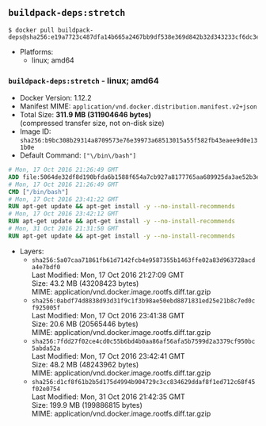 ## `buildpack-deps:stretch`

```console
$ docker pull buildpack-deps@sha256:e19a7723c487dfa14b665a2467bb9df538e369d842b32d343233cf6dc3e6433a
```

-	Platforms:
	-	linux; amd64

### `buildpack-deps:stretch` - linux; amd64

-	Docker Version: 1.12.2
-	Manifest MIME: `application/vnd.docker.distribution.manifest.v2+json`
-	Total Size: **311.9 MB (311904646 bytes)**  
	(compressed transfer size, not on-disk size)
-	Image ID: `sha256:b9bc308b29314a8709573e76e39973a68513015a55f582fb43eaee9d0e131b0e`
-	Default Command: `["\/bin\/bash"]`

```dockerfile
# Mon, 17 Oct 2016 21:26:49 GMT
ADD file:5064de32df8d190bfda6b1588f654a7cb927a8177765aa689925da3ae52b3e6e in / 
# Mon, 17 Oct 2016 21:26:49 GMT
CMD ["/bin/bash"]
# Mon, 17 Oct 2016 23:41:22 GMT
RUN apt-get update && apt-get install -y --no-install-recommends 		ca-certificates 		curl 		wget 	&& rm -rf /var/lib/apt/lists/*
# Mon, 17 Oct 2016 23:42:12 GMT
RUN apt-get update && apt-get install -y --no-install-recommends 		bzr 		git 		mercurial 		openssh-client 		subversion 				procps 	&& rm -rf /var/lib/apt/lists/*
# Mon, 31 Oct 2016 21:31:50 GMT
RUN apt-get update && apt-get install -y --no-install-recommends 		autoconf 		automake 		bzip2 		file 		g++ 		gcc 		imagemagick 		libbz2-dev 		libc6-dev 		libcurl4-openssl-dev 		libdb-dev 		libevent-dev 		libffi-dev 		libgdbm-dev 		libgeoip-dev 		libglib2.0-dev 		libjpeg-dev 		libkrb5-dev 		liblzma-dev 		libmagickcore-dev 		libmagickwand-dev 		libmysqlclient-dev 		libncurses-dev 		libpng-dev 		libpq-dev 		libreadline-dev 		libsqlite3-dev 		libssl-dev 		libtool 		libwebp-dev 		libxml2-dev 		libxslt-dev 		libyaml-dev 		make 		patch 		xz-utils 		zlib1g-dev 	&& rm -rf /var/lib/apt/lists/*
```

-	Layers:
	-	`sha256:5a07caa71861fb61d7142fcb4e9587355b1463ffe02a83d963728acda4e7bdf0`  
		Last Modified: Mon, 17 Oct 2016 21:27:09 GMT  
		Size: 43.2 MB (43208423 bytes)  
		MIME: application/vnd.docker.image.rootfs.diff.tar.gzip
	-	`sha256:0abdf74d8838d93d31f9c1f3b98ae50ebd8871831ed25e21b8c7ed0cf925005f`  
		Last Modified: Mon, 17 Oct 2016 23:41:38 GMT  
		Size: 20.6 MB (20565446 bytes)  
		MIME: application/vnd.docker.image.rootfs.diff.tar.gzip
	-	`sha256:7fdd27f02ce4cd0c55b6bd4b0aa86af56afa5b7599d2a3379cf950bc5abda52a`  
		Last Modified: Mon, 17 Oct 2016 23:42:41 GMT  
		Size: 48.2 MB (48243962 bytes)  
		MIME: application/vnd.docker.image.rootfs.diff.tar.gzip
	-	`sha256:d1cf8f61b2b5d175d4994b904729c3cc834629ddaf8f1ed712c68f45f02e0754`  
		Last Modified: Mon, 31 Oct 2016 21:42:35 GMT  
		Size: 199.9 MB (199886815 bytes)  
		MIME: application/vnd.docker.image.rootfs.diff.tar.gzip
